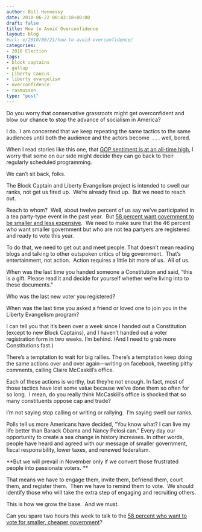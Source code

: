 ```yaml
---
author: Bill Hennessy
date: 2010-06-22 00:43:18+00:00
draft: false
title: How to Avoid Overconfidence
layout: blog
#url: e/2010/06/21/how-to-avoid-overconfidence/
categories:
- 2010 Election
tags:
- block captains
- gallup
- Liberty Caucus
- liberty evangelism
- overconfidence
- rasmussen
type: "post"
---
```


Do you worry that conservative grassroots might get overconfident and blow our chance to stop the advance of socialism in America?



I do.  I am concerned that we keep repeating the same tactics to the same audiences until both the audience and the actors become  . . . well, bored.

When I read stories like this one, that [GOP sentiment is at an all-time high](https://hotair.com/archives/2010/06/21/gallup-gop-enthusiasm-highest-ever/), I worry that some on our side might decide they can go back to their regularly scheduled programming.

We can’t sit back, folks.

The Block Captain and Liberty Evangelism project is intended to swell our ranks, not get us fired up.  We’re already fired up.  But we need to reach out.

Reach to whom?  Well, about twelve percent of us say we’ve participated in a tea party-type event in the past year.  But [58 percent want government to be smaller and less expensive](https://www.rasmussenreports.com/public_content/politics/general_politics/june_2010/62_say_politicians_want_government_to_have_more_power_and_money).  We need to make sure that the 46 percent who want smaller government but who are not tea partyers are registered and ready to vote this year.

To do that, we need to get out and meet people. That doesn’t mean reading blogs and talking to other outspoken critics of big government.  That’s entertainment, not action.  Action requires a little bit more of us.  All of us.

When was the last time you handed someone a Constitution and said, “this is a gift. Please read it and decide for yourself whether we’re living into to these documents.”

Who was the last new voter you registered?

When was the last time you asked a friend or loved one to join you in the Liberty Evangelism program?

I can tell you that it’s been over a week since I handed out a Constitution (except to new Block Captains), and I haven’t handed out a voter registration form in two weeks. I’m behind. (And I need to grab more Constitutions fast.)

There’s a temptation to wait for big rallies. There’s a temptation keep doing the same actions over and over again—writing on facebook, tweeting pithy comments, calling Claire McCaskill’s office.

Each of these actions is worthy, but they’re not enough. In fact, most of those tactics have lost some value because we’ve done them so often for so long.  I mean, do you really think McCaskill’s office is shocked that so many constituents oppose cap and trade?

I’m not saying stop calling or writing or rallying.  I’m saying swell our ranks.

Polls tell us more Americans have decided, “You know what? I can live my life better than Barack Obama and Nancy Pelosi can.” Every day our opportunity to create a sea change in history increases. In other words, people have heard and agreed with our message of smaller government, fiscal responsibility, lower taxes, and renewed federalism.

**But we will prevail in November only if we convert those frustrated people into passionate voters. **

That means we have to engage them, invite them, befriend them, court them, and register them.  Then we have to remind them to vote.  We should identify those who will take the extra step of engaging and recruiting others.

This is how we grow the base.  And we must.

Can you spare two hours this week to talk to the [58 percent who want to vote for smaller, cheaper government](https://hotair.com/archives/2010/06/21/rasmussen-poll-the-end-of-activist-government/)?
